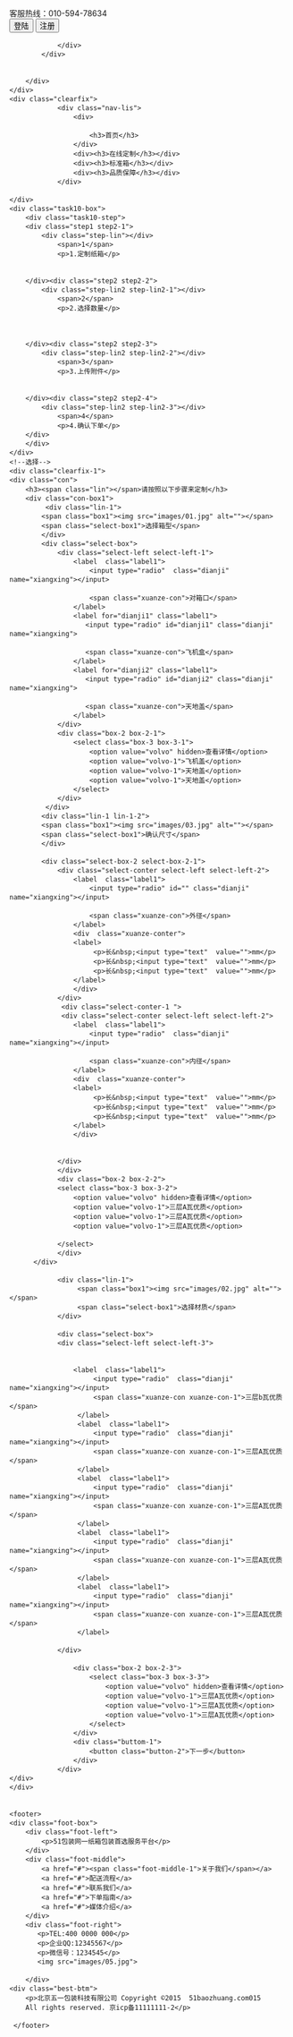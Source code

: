 <!DOCTYPE html>
<html lang="en">
<head>
    <meta charset="utf-8">
	<meta name="viewport" content="width=device-width, initial-scale=1, maximum-scale=1, user-scalable=no">
    <link rel="stylesheet" href="style10-1.css">
	<title>任务十</title>
	<link rel="stylesheet" href="task10.css">
</head>
 <body>
    <div class="page-top">
	    <div class="container">
		    <div class="row">
			    <div class="contact-us col-sm-8 hidden-xs">
				客服热线：010-594-78634
				</div>
				<div class="log col-sm-4">
				   <button class="log-in" value="登陆">登陆</button>
				   <button class="register" value="注册">注册</button>
				
				</div>
			</div>
			
		
		</div>
	</div>
	<div class="clearfix">
			    <div class="nav-lis">
			        <div>
					   
					    <h3>首页</h3>
				    </div>
				    <div><h3>在线定制</h3></div>
				    <div><h3>标准箱</h3></div>
				    <div><h3>品质保障</h3></div>
				</div>	
			
    </div>
	<div class="task10-box">
	    <div class="task10-step">
		<div class="step1 step2-1">
		    <div class="step-lin"></div>
			    <span>1</span>
				<p>1.定制纸箱</p>
			
			
		</div><div class="step2 step2-2">
		    <div class="step-lin2 step-lin2-1"></div>
			    <span>2</span>
				<p>2.选择数量</p>

			
			
		</div><div class="step2 step2-3">
		    <div class="step-lin2 step-lin2-2"></div>
			    <span>3</span>
				<p>3.上传附件</p>
			
			
		</div><div class="step2 step2-4">
		    <div class="step-lin2 step-lin2-3"></div>
			    <span>4</span>
				<p>4.确认下单</p>
		</div>
		</div>
	</div>
	<!--选择-->
	<div class="clearfix-1">
	<div class="con">
	    <h3><span class="lin"></span>请按照以下步骤来定制</h3>
		<div class="con-box1">
		     <div class="lin-1">
		    <span class="box1"><img src="images/01.jpg" alt=""></span>
			<span class="select-box1">选择箱型</span>
			</div>
			<div class="select-box">
			    <div class="select-left select-left-1">
				    <label  class="label1">
					    <input type="radio"  class="dianji" name="xiangxing"></input>
					  
						<span class="xuanze-con">对箱口</span>
					</label>
					<label for="dianji1" class="label1">
					   <input type="radio" id="dianji1" class="dianji" name="xiangxing">
					
					   <span class="xuanze-con">飞机盒</span>
					</label>
					<label for="dianji2" class="label1">
					   <input type="radio" id="dianji2" class="dianji" name="xiangxing">
					
					   <span class="xuanze-con">天地盖</span>
					</label>
				</div>
				<div class="box-2 box-2-1">
				    <select class="box-3 box-3-1">
				        <option value="volvo" hidden>查看详情</option>
					    <option value="volvo-1">飞机盖</option>
				    	<option value="volvo-1">天地盖</option>
				    	<option value="volvo-1">天地盖</option>
			        </select>
				</div>
		     </div>
		    <div class="lin-1 lin-1-2">
		    <span class="box1"><img src="images/03.jpg" alt=""></span>
			<span class="select-box1">确认尺寸</span>
			</div>

			<div class="select-box-2 select-box-2-1">
			    <div class="select-conter select-left select-left-2">
				    <label  class="label1">
					    <input type="radio" id="" class="dianji" name="xiangxing"></input>
					  
						<span class="xuanze-con">外径</span>
					</label>
					<div  class="xuanze-conter">
					<label>
				    	 <p>长&nbsp;<input type="text"  value="">mm</p>
						 <p>长&nbsp;<input type="text"  value="">mm</p>
						 <p>长&nbsp;<input type="text"  value="">mm</p>
				    </label>
					</div>	
				</div>
				 <div class="select-conter-1 ">
				 <div class="select-conter select-left select-left-2">
				    <label  class="label1">
					    <input type="radio"  class="dianji" name="xiangxing"></input>
					  
						<span class="xuanze-con">内径</span>
					</label>
					<div  class="xuanze-conter">
					<label>
				    	 <p>长&nbsp;<input type="text"  value="">mm</p>
						 <p>长&nbsp;<input type="text"  value="">mm</p>
						 <p>长&nbsp;<input type="text"  value="">mm</p>
				    </label>
					</div>
					
					
				</div>
				</div>
				<div class="box-2 box-2-2">
				<select class="box-3 box-3-2">
				    <option value="volvo" hidden>查看详情</option>
					<option value="volvo-1">三层A瓦优质</option>
					<option value="volvo-1">三层A瓦优质</option>
					<option value="volvo-1">三层A瓦优质</option>
				
				</select>
				</div>
		  </div>
				    
				<div class="lin-1"> 
		             <span class="box1"><img src="images/02.jpg" alt=""></span> 
			         <span class="select-box1">选择材质</span> 
			    </div> 
				
				<div class="select-box"> 
			    <div class="select-left select-left-3"> 
				
				
				    <label  class="label1"> 
					     <input type="radio"  class="dianji" name="xiangxing"></input> 
						 <span class="xuanze-con xuanze-con-1">三层b瓦优质</span> 
					 </label> 
					 <label  class="label1"> 
					     <input type="radio"  class="dianji" name="xiangxing"></input> 
						 <span class="xuanze-con xuanze-con-1">三层A瓦优质</span> 
					 </label> 
					 <label  class="label1"> 
					     <input type="radio"  class="dianji" name="xiangxing"></input> 
						 <span class="xuanze-con xuanze-con-1">三层A瓦优质</span> 
					 </label> 
					 <label  class="label1"> 
					     <input type="radio"  class="dianji" name="xiangxing"></input> 
						 <span class="xuanze-con xuanze-con-1">三层A瓦优质</span> 
					 </label> 
					 <label  class="label1"> 
					     <input type="radio"  class="dianji" name="xiangxing"></input> 
						 <span class="xuanze-con xuanze-con-1">三层A瓦优质</span> 
					 </label> 
				
				</div>

                    <div class="box-2 box-2-3">
				        <select class="box-3 box-3-3">
                            <option value="volvo" hidden>查看详情</option>
                            <option value="volvo-1">三层A瓦优质</option>
                            <option value="volvo-1">三层A瓦优质</option>
                            <option value="volvo-1">三层A瓦优质</option>
		                </select>
				    </div>
			        <div class="buttom-1">
			            <button class="button-2">下一步</button>
			        </div>
                </div>
    </div>
    </div>


    <footer>
	<div class="foot-box">
	    <div class="foot-left">
		    <p>51包装网一纸箱包装首选服务平台</p>
        </div>
		<div class="foot-middle">
		    <a href="#"><span class="foot-middle-1">关于我们</span></a>
			<a href="#">配送流程</a>
			<a href="#">联系我们</a>
			<a href="#">下单指南</a>
			<a href="#">媒体介绍</a>
		</div>
		<div class="foot-right">
		   <p>TEL:400 0000 000</p>
		   <p>企业QQ:12345567</p>
		   <p>微信号：1234545</p>
		   <img src="images/05.jpg">
		
		</div>
	<div class="best-btm">
	    <p>北京五一包装科技有限公司 Copyright ©2015  51baozhuang.com015 
		All rights reserved. 京icp备11111111-2</p>

     </footer>
</div>
</div>
 </body>
</html>
